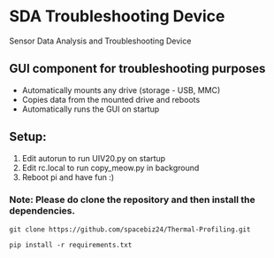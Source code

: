 # SDA Troubleshooting Device

Sensor Data Analysis and Troubleshooting Device

## GUI component for troubleshooting purposes 

- Automatically mounts any drive (storage - USB, MMC)
- Copies data from the mounted drive and reboots
- Automatically runs the GUI on startup

## Setup:

1. Edit autorun to run UIV20.py on startup
2. Edit rc.local to run copy_meow.py in background
3. Reboot pi and have fun :)

### Note: Please do clone the repository and then install the dependencies.

```
git clone https://github.com/spacebiz24/Thermal-Profiling.git

pip install -r requirements.txt
```

